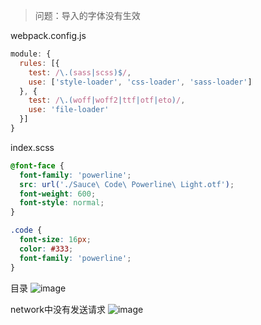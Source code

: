> 问题：导入的字体没有生效

webpack.config.js
```javascript
module: {
  rules: [{
    test: /\.(sass|scss)$/,
    use: ['style-loader', 'css-loader', 'sass-loader']
  }, {
    test: /\.(woff|woff2|ttf|otf|eto)/,
    use: 'file-loader'
  }]
}
```

index.scss
```css
@font-face {
  font-family: 'powerline';
  src: url('./Sauce\ Code\ Powerline\ Light.otf');
  font-weight: 600;
  font-style: normal;
}

.code {
  font-size: 16px;
  color: #333;
  font-family: 'powerline';
}
```

目录
![image](https://img-blog.csdnimg.cn/20210125231505513.jpg#pic_center)

network中没有发送请求
![image](https://img-blog.csdnimg.cn/20210125232150807.png?x-oss-process=image/watermark,type_ZmFuZ3poZW5naGVpdGk,shadow_10,text_aHR0cHM6Ly9ibG9nLmNzZG4ubmV0L3dlaXhpbl80NTEwMjI3MA==,size_16,color_FFFFFF,t_70)
